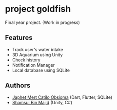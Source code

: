 # project goldfish

Final year project. (Work in progress)

## Features
* Track user's water intake
* 3D Aquarium using Unity
* Check history
* Notification Manager
* Local database using SQLite

## Authors
* [Japhet Mert Catilo Obsioma](https://github.com/japhetobsioma) (Dart, Flutter, SQLite)
* [Shamsul Bin Majid](https://github.com/ShmslMjd) (Unity, C#)